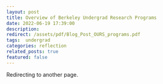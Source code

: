 ```yaml
---
layout: post
title: Overview of Berkeley Undergrad Research Programs
date: 2022-06-19 17:39:00
description: 
redirect: /assets/pdf/Blog_Post_OURS_programs.pdf
tags:  undergrad
categories: reflection 
related_posts: true
featured: false
---
```


Redirecting to another page.
